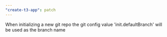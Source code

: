 ```yaml
---
"create-t3-app": patch
---
```


When initializing a new git repo the git config value 'init.defaultBranch' will be used as the branch name
